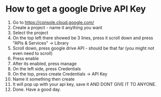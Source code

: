 # How to get a google Drive API Key


1. Go to https://console.cloud.google.com/
2. Create a project - name it anything you want
3. Select the project
4. On the top left there showed be 3 lines, press it scroll down and press "APIs & Services" -> Library
5. Scroll down, press google drive API - should be that far (you might not even need to scroll)
6. Press enable
7. After its enabled, press manage
8. On the left side, press Credentials
9. On the top, press create Credentials -> API Key
10. Name it something then create
11. It will pop up with your api key, save it AND DONT GIVE IT TO ANYONE.
12. Done. Have a good day.

